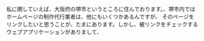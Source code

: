 私に関していえば、大阪府の堺市というところに住んでおります。、堺市内ではホームページの制作代行業者は、他にもいくつかあるんですが、
そのページをリンクしたいと思うことが、たまにあります。しかし、被リンクをチェックするウェブアプリケーションがありまして、
